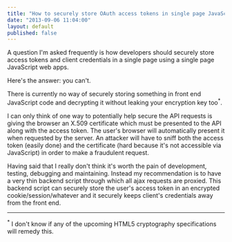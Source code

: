 ```yaml
---
title: "How to securely store OAuth access tokens in single page JavaScript web apps"
date: "2013-09-06 11:04:00"
layout: default
published: false
---
```


A question I'm asked frequently is how developers should securely store access tokens and client credentials in a single page using a single page JavaScript web apps.

Here's the answer: you can't.

There is currently no way of securely storing something in front end JavaScript code and decrypting it without leaking your encryption key too<sup>*</sup>.

I can only think of one way to potentially help secure the API requests is giving the browser an X.509 certificate which must be presented to the API along with the access token. The user's browser will automatically present it when requested by the server. An attacker will have to sniff both the access token (easily done) and the certificate (hard because it's not accessible via JavaScript) in order to make a fraudulent request.

Having said that I really don't think it's worth the pain of development, testing, debugging and maintaining. Instead my recommendation is to have a very thin backend script through which all ajax requests are proxied. This backend script can securely store the user's access token in an encrypted cookie/session/whatever and it securely keeps client's credentials away from the front end.


---
<sup>*</sup> I don't know if any of the upcoming HTML5 cryptography specifications will remedy this.
